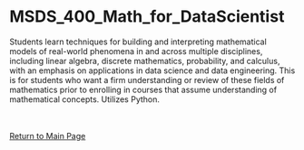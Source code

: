 # MSDS_400_Math_for_DataScientist
Students learn techniques for building and interpreting mathematical models of real-world phenomena in and across multiple disciplines, including linear algebra, discrete mathematics, probability, and calculus, with an emphasis on applications in data science and data engineering. This is for students who want a firm understanding or review of these fields of mathematics prior to enrolling in courses that assume understanding of mathematical concepts. Utilizes Python.


<br><br><a href="https://obrianbl.github.io/">Return to Main Page</a>
